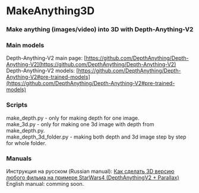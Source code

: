 # MakeAnything3D
### Make anything (images/video) into 3D with Depth-Anything-V2
### Main models
Depth-Anything-V2 main page: [https://github.com/DepthAnything/Depth-Anything-V2](https://github.com/DepthAnything/Depth-Anything-V2)  
Depth-Anything-V2 models: [https://github.com/DepthAnything/Depth-Anything-V2#pre-trained-models](https://github.com/DepthAnything/Depth-Anything-V2#pre-trained-models)  

### Scripts
make_depth.py - only for making depth for one image.  
make_3d.py - only for making one 3d image with depth from make_depth.py.  
make_depth_3d_folder.py - making both depth and 3d image step by step for whole folder.  

### Manuals
Инструкция на русском (Russian manual): [Как сделать 3D версию любого фильма на примере StarWars4 (DepthAnythingV2 + Parallax)](https://habr.com/ru/articles/897860/)
English manual: comming soon.
